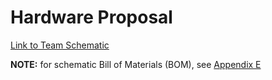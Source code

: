 <!--
Ask team for summaries for this page
-->

# Hardware Proposal

[Link to Team Schematic](TeamSchematic.pdf)

<object data="TeamSchematic.pdf" width="647" height="1000" type='application/pdf'>

__NOTE:__ for schematic Bill of Materials (BOM), see [Appendix E](Appendix/AppendixMain.md#bill-of-materials)